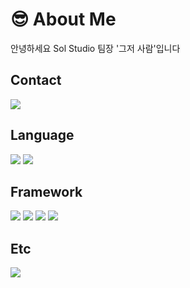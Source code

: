 # 😎 About Me
안녕하세요 Sol Studio 팀장 '그저 사람'입니다

## Contact
<img src="https://img.shields.io/badge/Discord-7289DA?style=for-the-badge&logo=Discord&logoColor=FFFFFF"/>


## Language
<img src="https://img.shields.io/badge/Python-306998?style=for-the-badge&logo=Python&logoColor=FFE873"/> <img src="https://img.shields.io/badge/Javascript-F0DB4F?style=for-the-badge&logo=Javascript&logoColor=323330"/>
 

## Framework
<img src="https://img.shields.io/badge/Express-FFFFFF?style=for-the-badge&logo=Express&logoColor=333333"/> <img src="https://img.shields.io/badge/Flask-FFFFFF?style=for-the-badge&logo=Flask&logoColor=333333"/> <img src="https://img.shields.io/badge/Discord.JS-7289DA?style=for-the-badge&logo=Discord&logoColor=FFFFFF"/> <img src="https://img.shields.io/badge/Discord.PY-7289DA?style=for-the-badge&logo=Discord&logoColor=FFFFFF"/>

## Etc
<img src="https://img.shields.io/badge/MongoDB-3FA037?style=for-the-badge&logo=MongoDB&logoColor=E8E7D5"/>
